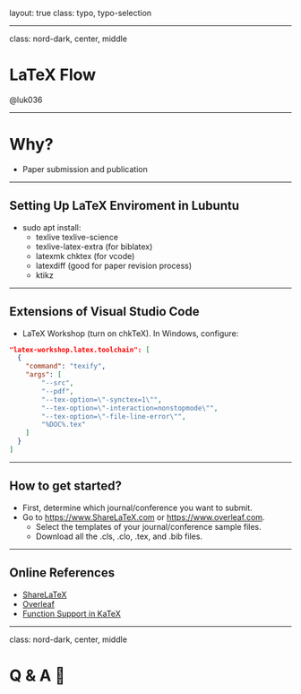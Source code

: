 layout: true
class: typo, typo-selection

---

class: nord-dark, center, middle

# LaTeX Flow

@luk036

---

# Why?

-   Paper submission and publication

---

## Setting Up LaTeX Enviroment in Lubuntu

-   sudo apt install:
    -   texlive texlive-science
    -   texlive-latex-extra (for biblatex)
    -   latexmk chktex (for vcode)
    -   latexdiff (good for paper revision process)
    -   ktikz

---

## Extensions of Visual Studio Code

-   LaTeX Workshop (turn on chkTeX). In Windows, configure:

``` json
"latex-workshop.latex.toolchain": [
  {
    "command": "texify",
    "args": [
        "--src",
        "--pdf",
        "--tex-option=\"-synctex=1\"",
        "--tex-option=\"-interaction=nonstopmode\"",
        "--tex-option=\"-file-line-error\"",
        "%DOC%.tex"
    ]
  }
]
```

---

## How to get started?

-   First, determine which journal/conference you want to submit.
-   Go to <https://www.ShareLaTeX.com> or <https://www.overleaf.com>.
    -   Select the templates of your journal/conference sample files.
    -   Download all the .cls, .clo, .tex, and .bib files.

---

## Online References

-   [ShareLaTeX](https://www.sharelatex.com)
-   [Overleaf](https://www.overleaf.com)
-   [Function Support in KaTeX](https://khan.github.io/KaTeX/function-support.html)

---

class: nord-dark, center, middle

# Q & A 🙋

